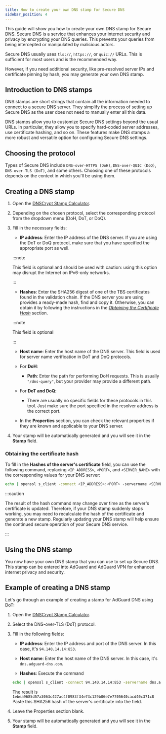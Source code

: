 ```yaml
---
title: How to create your own DNS stamp for Secure DNS
sidebar_position: 4
---
```


This guide will show you how to create your own DNS stamp for Secure DNS. Secure DNS is a service that enhances your internet security and privacy by encrypting your DNS queries. This prevents your queries from being intercepted or manipulated by malicious actors.

Secure DNS usually uses `tls://`, `https://`, or `quic://` URLs. This is sufficient for most users and is the recommended way.

However, if you need additional security, like pre-resolved server IPs and certificate pinning by hash, you may generate your own DNS stamp.

## Introduction to DNS stamps

DNS stamps are short strings that contain all the information needed to connect to a secure DNS server. They simplify the process of setting up Secure DNS as the user does not need to manually enter all this data.

DNS stamps allow you to customize Secure DNS settings beyond the usual URLs. In particular, they allow you to specify hard-coded server addresses, use certificate hashing, and so on. These features make DNS stamps a more robust and versatile option for configuring Secure DNS settings.

## Choosing the protocol

Types of Secure DNS include `DNS-over-HTTPS (DoH)`, `DNS-over-QUIC (DoQ)`, `DNS-over-TLS (DoT)`, and some others. Choosing one of these protocols depends on the context in which you'll be using them.

## Creating a DNS stamp

1. Open the [DNSCrypt Stamp Calculator](https://dnscrypt.info/stamps/).

2. Depending on the chosen protocol, select the corresponding protocol from the dropdown menu (DoH, DoT, or DoQ).

3. Fill in the necessary fields:
    - **IP address**:
    Enter the IP address of the DNS server. If you are using the DoT or DoQ protocol, make sure that you have specified the appropriate port as well.

    :::note

    This field is optional and should be used with caution: using this option may disrupt the Internet on IPv6-only networks.

    :::
    - **Hashes**:
    Enter the SHA256 digest of one of the TBS certificates found in the validation chain. If the DNS server you are using provides a ready-made hash, find and copy it. Otherwise, you can obtain it by following the instructions in the [*Obtaining the Certificate Hash*](#obtaining-the-certificate-hash) section.

    :::note

    This field is optional

    :::

    - **Host name**: Enter the host name of the DNS server. This field is used for server name verification in DoT and DoQ protocols.

    - For **DoH**:
      - **Path**: Enter the path for performing DoH requests. This is usually `"/dns-query"`, but your provider may provide a different path.

    - For **DoT and DoQ**:
      - There are usually no specific fields for these protocols in this tool. Just make sure the port specified in the resolver address is the correct port.

    - In the **Properties** section, you can check the relevant properties if they are known and applicable to your DNS server.

4. Your stamp will be automatically generated and you will see it in the **Stamp** field.

### Obtaining the certificate hash

To fill in the **Hashes of the server's certificate** field, you can use the following command, replacing `<IP_ADDRESS>`, `<PORT>`, and `<SERVER_NAME>` with the corresponding values for your DNS server:

```bash
echo | openssl s_client -connect <IP_ADDRESS>:<PORT> -servername <SERVER_NAME> 2>/dev/null | openssl x509 -outform der | openssl asn1parse -inform der -strparse 4 -noout -out - | openssl dgst -sha256
```

:::caution

The result of the hash command may change over time as the server's certificate is updated. Therefore, if your DNS stamp suddenly stops working, you may need to recalculate the hash of the certificate and generate a new stamp. Regularly updating your DNS stamp will help ensure the continued secure operation of your Secure DNS service.

:::

## Using the DNS stamp

You now have your own DNS stamp that you can use to set up Secure DNS. This stamp can be entered into AdGuard and AdGuard VPN for enhanced internet privacy and security.

## Example of creating a DNS stamp

Let's go through an example of creating a stamp for AdGuard DNS using DoT:

1. Open the [DNSCrypt Stamp Calculator](https://dnscrypt.info/stamps/).

2. Select the DNS-over-TLS (DoT) protocol.

3. Fill in the following fields:

    - **IP address**: Enter the IP address and port of the DNS server. In this case, it's `94.140.14.14:853`.

    - **Host name**: Enter the host name of the DNS server. In this case, it's `dns.adguard-dns.com`.

    - **Hashes**:
    Execute the command

    ```bash
    echo | openssl s_client -connect 94.140.14.14:853 -servername dns.adguard-dns.com 2>/dev/null | openssl x509 -outform der | openssl asn1parse -inform der -strparse 4 -noout -out - | openssl dgst -sha256
    ```

    The result is `1ebea9685d57a3063c427ac4f0983f34e73c129b06e7e7705640cacd40c371c8`
    Paste this SHA256 hash of the server's certificate into the field.

4. Leave the Properties section blank.

5. Your stamp will be automatically generated and you will see it in the **Stamp** field.
